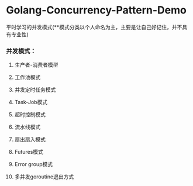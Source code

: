 # Golang-Concurrency-Pattern-Demo

平时学习的并发模式(**模式分类以个人命名为主，主要是让自己好记住，并不具有专业性)

### 并发模式：

1. 生产者-消费者模型  

2. 工作池模式

3. 并发定时任务模式

4. Task-Job模式

5. 超时控制模式

6. 流水线模式

7. 扇出扇入模式

8. Futures模式

9. Error group模式

10. 多并发goroutine退出方式